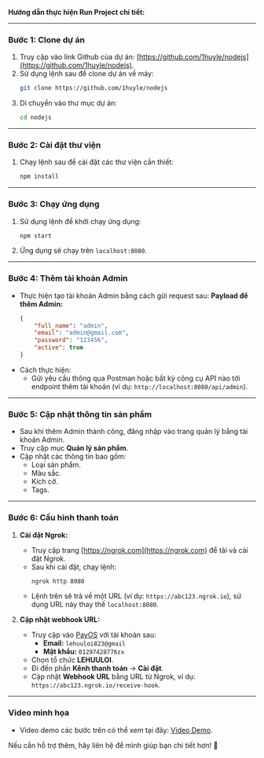 **Hướng dẫn thực hiện Run Project chi tiết:**

---

### **Bước 1: Clone dự án**
1. Truy cập vào link Github của dự án: [https://github.com/1huyle/nodejs](https://github.com/1huyle/nodejs).
2. Sử dụng lệnh sau để clone dự án về máy:
   ```bash
   git clone https://github.com/1huyle/nodejs
   ```
3. Di chuyển vào thư mục dự án:
   ```bash
   cd nodejs
   ```

---

### **Bước 2: Cài đặt thư viện**
1. Chạy lệnh sau để cài đặt các thư viện cần thiết:
   ```bash
   npm install
   ```

---

### **Bước 3: Chạy ứng dụng**
1. Sử dụng lệnh để khởi chạy ứng dụng:
   ```bash
   npm start
   ```
2. Ứng dụng sẽ chạy trên `localhost:8080`.

---

### **Bước 4: Thêm tài khoản Admin**
- Thực hiện tạo tài khoản Admin bằng cách gửi request sau:
  **Payload để thêm Admin:**
  ```json
  {
      "full_name": "admin",
      "email": "admin@gmail.com",
      "password": "123456",
      "active": true
  }
  ```
- Cách thực hiện:
  - Gửi yêu cầu thông qua Postman hoặc bất kỳ công cụ API nào tới endpoint thêm tài khoản (ví dụ: `http://localhost:8080/api/admin`).

---

### **Bước 5: Cập nhật thông tin sản phẩm**
- Sau khi thêm Admin thành công, đăng nhập vào trang quản lý bằng tài khoản Admin.
- Truy cập mục **Quản lý sản phẩm**.
- Cập nhật các thông tin bao gồm:
  - Loại sản phẩm.
  - Màu sắc.
  - Kích cỡ.
  - Tags.

---

### **Bước 6: Cấu hình thanh toán**
1. **Cài đặt Ngrok:**
   - Truy cập trang [https://ngrok.com](https://ngrok.com) để tải và cài đặt Ngrok.
   - Sau khi cài đặt, chạy lệnh:
     ```bash
     ngrok http 8080
     ```
   - Lệnh trên sẽ trả về một URL (ví dụ: `https://abc123.ngrok.io`), sử dụng URL này thay thế `localhost:8080`.

2. **Cập nhật webhook URL:**
   - Truy cập vào [PayOS](https://payos.com) với tài khoản sau:
     - **Email:** `lehuuloi823@gmail`
     - **Mật khẩu:** `01297428776zx`
   - Chọn tổ chức **LEHUULOI**.
   - Đi đến phần **Kênh thanh toán** → **Cài đặt**.
   - Cập nhật **Webhook URL** bằng URL từ Ngrok, ví dụ: `https://abc123.ngrok.io/receive-hook`.

---

### **Video minh họa**
- Video demo các bước trên có thể xem tại đây: [Video Demo](https://youtu.be/bgDZk2kLD-k).

Nếu cần hỗ trợ thêm, hãy liên hệ để mình giúp bạn chi tiết hơn! 🚀
